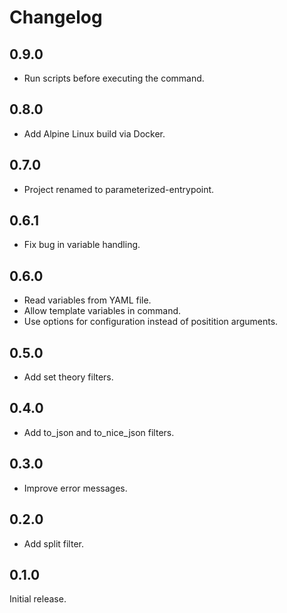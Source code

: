 # Changelog

## 0.9.0

- Run scripts before executing the command.

## 0.8.0

- Add Alpine Linux build via Docker.

## 0.7.0

- Project renamed to parameterized-entrypoint.

## 0.6.1

- Fix bug in variable handling.

## 0.6.0

- Read variables from YAML file.
- Allow template variables in command.
- Use options for configuration instead of positition arguments.

## 0.5.0

- Add set theory filters.

## 0.4.0

- Add to_json and to_nice_json filters.

## 0.3.0

- Improve error messages.

## 0.2.0

- Add split filter.

## 0.1.0

Initial release.
